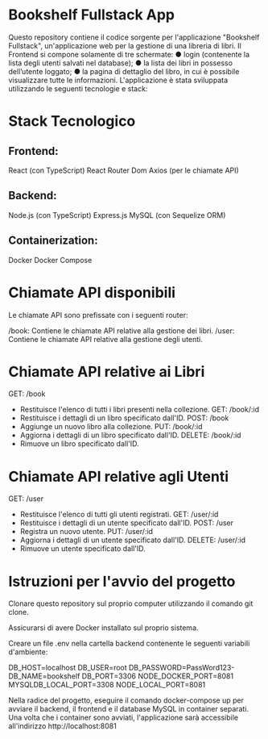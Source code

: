 # Bookshelf Fullstack App
Questo repository contiene il codice sorgente per l'applicazione "Bookshelf Fullstack", un'applicazione web per la gestione di una libreria di libri.
Il Frontend si compone solamente di tre schermate:
● login (contenente la lista degli utenti salvati nel database);
● la lista dei libri in possesso dell’utente loggato;
● la pagina di dettaglio del libro, in cui è possibile visualizzare tutte le informazioni. 
L'applicazione è stata sviluppata utilizzando le seguenti tecnologie e stack:

# Stack Tecnologico
## Frontend:
React (con TypeScript)
React Router Dom
Axios (per le chiamate API)

## Backend:
Node.js (con TypeScript)
Express.js
MySQL (con Sequelize ORM)

## Containerization:
Docker
Docker Compose

# Chiamate API disponibili
Le chiamate API sono prefissate con i seguenti router:

/book: Contiene le chiamate API relative alla gestione dei libri.
/user: Contiene le chiamate API relative alla gestione degli utenti.

# Chiamate API relative ai Libri
GET: /book 
- Restituisce l'elenco di tutti i libri presenti nella collezione.
GET: /book/:id 
- Restituisce i dettagli di un libro specificato dall'ID.
POST: /book 
- Aggiunge un nuovo libro alla collezione.
PUT: /book/:id 
- Aggiorna i dettagli di un libro specificato dall'ID.
DELETE: /book/:id 
- Rimuove un libro specificato dall'ID.

# Chiamate API relative agli Utenti
GET: /user 
- Restituisce l'elenco di tutti gli utenti registrati.
GET: /user/:id 
- Restituisce i dettagli di un utente specificato dall'ID.
POST: /user 
- Registra un nuovo utente.
PUT: /user/:id 
- Aggiorna i dettagli di un utente specificato dall'ID.
DELETE: /user/:id 
- Rimuove un utente specificato dall'ID.

# Istruzioni per l'avvio del progetto
Clonare questo repository sul proprio computer utilizzando il comando git clone.

Assicurarsi di avere Docker installato sul proprio sistema.

Creare un file .env nella cartella backend contenente le seguenti variabili d'ambiente:

DB_HOST=localhost
DB_USER=root
DB_PASSWORD=PassWord123-
DB_NAME=bookshelf
DB_PORT=3306
NODE_DOCKER_PORT=8081
MYSQLDB_LOCAL_PORT=3308
NODE_LOCAL_PORT=8081

Nella radice del progetto, eseguire il comando docker-compose up per avviare il backend, il frontend e il database MySQL in container separati.
Una volta che i container sono avviati, l'applicazione sarà accessibile all'indirizzo http://localhost:8081
